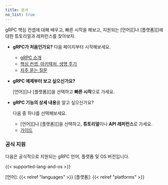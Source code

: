 ```yaml
---
title: 문서
no_list: true
---
```


gRPC 핵심 컨셉에 대해 배우고, 빠른 시작을 해보고, 지원되는 [언어][]나 [플랫폼][]에
대한 튜토리얼과 레퍼런스를 찾아보자.

- **gRPC가 처음인가요?** 다음 페이지부터 시작해보세요.

  - [gRPC 소개](what-is-grpc/introduction/)
  - [핵심 컨셉, 아키텍처, 생명 주기](what-is-grpc/core-concepts/)
  - [자주 묻는 질문](what-is-grpc/faq/)

- **gRPC 예제부터 보고 싶으신가요?**

  [언어][]나 [플랫폼][]을 선택하고 **빠른 시작**으로 가세요.

- **gRPC 기능의 상세 내용**을 알고 싶으신가요?

  다음 중 하나를 선택해보세요.

  - [언어][]나 [플랫폼][]을 선택하고, **튜토리얼**이나 **API 레퍼런스**로 가세요.
  - [가이드](guides/)

### 공식 지원

다음은 공식적으로 지원되는 gRPC 언어, 플랫폼 및 OS 버전입니다.

{{< supported-lang-and-os >}}

[언어]: {{< relref "languages" >}}
[플랫폼]: {{< relref "platforms" >}}
